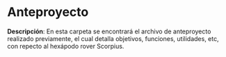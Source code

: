 # Anteproyecto

**Descripción**: En esta carpeta se encontrará el archivo de anteproyecto realizado previamente, el cual detalla objetivos, funciones, utilidades, etc, con repecto al hexápodo rover Scorpius.
